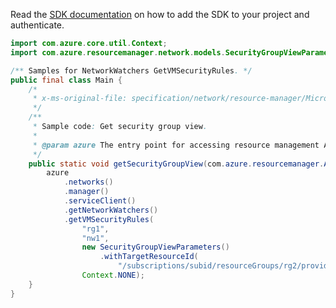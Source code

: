 Read the [SDK documentation](https://github.com/Azure/azure-sdk-for-java/blob/azure-resourcemanager_2.12.0/sdk/resourcemanager/azure-resourcemanager/README.md) on how to add the SDK to your project and authenticate.

```java
import com.azure.core.util.Context;
import com.azure.resourcemanager.network.models.SecurityGroupViewParameters;

/** Samples for NetworkWatchers GetVMSecurityRules. */
public final class Main {
    /*
     * x-ms-original-file: specification/network/resource-manager/Microsoft.Network/stable/2021-05-01/examples/NetworkWatcherSecurityGroupViewGet.json
     */
    /**
     * Sample code: Get security group view.
     *
     * @param azure The entry point for accessing resource management APIs in Azure.
     */
    public static void getSecurityGroupView(com.azure.resourcemanager.AzureResourceManager azure) {
        azure
            .networks()
            .manager()
            .serviceClient()
            .getNetworkWatchers()
            .getVMSecurityRules(
                "rg1",
                "nw1",
                new SecurityGroupViewParameters()
                    .withTargetResourceId(
                        "/subscriptions/subid/resourceGroups/rg2/providers/Microsoft.Compute/virtualMachines/vm1"),
                Context.NONE);
    }
}
```
